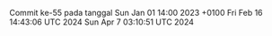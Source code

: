 Commit ke-55 pada tanggal Sun Jan 01 14:00 2023 +0100
Fri Feb 16 14:43:06 UTC 2024
Sun Apr  7 03:10:51 UTC 2024

